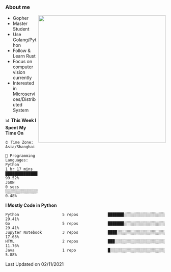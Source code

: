 ### About me

<img align="right" src="https://github-readme-stats-zhiwei-feng.vercel.app/api?username=zhiwei-Feng&show_icons=true&theme=algolia" width="400" />

- Gopher
- Master Student
- Use Golang/Python
- Follow & Learn Rust
- Focus on computer vision currently
- Interested in Microservices/Distributed System
  
<!--START_SECTION:waka-->
📊 **This Week I Spent My Time On** 

```text
⌚︎ Time Zone: Asia/Shanghai

💬 Programming Languages: 
Python                   1 hr 17 mins        █████████████████████████   99.52% 
JSON                     0 secs              ░░░░░░░░░░░░░░░░░░░░░░░░░   0.48%

```

**I Mostly Code in Python** 

```text
Python                   5 repos             ███████░░░░░░░░░░░░░░░░░░   29.41% 
Go                       5 repos             ███████░░░░░░░░░░░░░░░░░░   29.41% 
Jupyter Notebook         3 repos             ████░░░░░░░░░░░░░░░░░░░░░   17.65% 
HTML                     2 repos             ███░░░░░░░░░░░░░░░░░░░░░░   11.76% 
Java                     1 repo              █░░░░░░░░░░░░░░░░░░░░░░░░   5.88%

```



 Last Updated on 02/11/2021
<!--END_SECTION:waka-->
</p>



<!--
[![github stats](https://github-readme-stats.vercel.app/api?username=zhiwei-Feng&theme=tokyonight&show_icons=true)](https://github.com/anuraghazra/github-readme-stats)
-->




<!--
**zhiwei-Feng/zhiwei-Feng** is a ✨ _special_ ✨ repository because its `README.md` (this file) appears on your GitHub profile.

Here are some ideas to get you started:

- 🔭 I’m currently working on ...
- 🌱 I’m currently learning ...
- 👯 I’m looking to collaborate on ...
- 🤔 I’m looking for help with ...
- 💬 Ask me about ...
- 📫 How to reach me: ...
- 😄 Pronouns: ...
- ⚡ Fun fact: ...
-->



